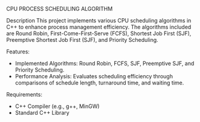 CPU PROCESS SCHEDULING ALGORITHM

Description
This project implements various CPU scheduling algorithms in C++ to enhance process management efficiency. The algorithms included are Round Robin, First-Come-First-Serve (FCFS), Shortest Job First (SJF), Preemptive Shortest Job First (SJF), and Priority Scheduling.

Features:
- Implemented Algorithms: Round Robin, FCFS, SJF, Preemptive SJF, and Priority Scheduling.
- Performance Analysis: Evaluates scheduling efficiency through comparisons of schedule length, turnaround time, and waiting time.

Requirements:
- C++ Compiler (e.g., g++, MinGW)
- Standard C++ Library
